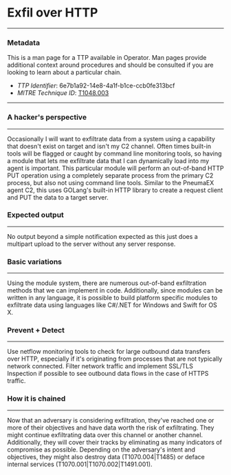 
# Exfil over HTTP

---

### Metadata

This is a man page for a TTP available in Operator. Man pages provide additional context around procedures and should be consulted if you are looking to learn about a particular chain.

- *TTP Identifier*: 6e7b1a92-14e8-4a1f-b1ce-ccb0fe313bcf
- *MITRE Technique ID*: [T1048.003](https://attack.mitre.org/techniques/T1048/003/)

---

### A hacker's perspective

---

Occasionally I will want to exfiltrate data from a system using a capability that doesn't exist on target and isn't my C2 channel. Often times built-in tools will be flagged or caught by command line monitoring tools, so having a module that lets me exfiltrate data that I can dynamically load into my agent is important. This particular module will perform an out-of-band HTTP PUT operation using a completely separate process from the primary C2 process, but also not using command line tools. Similar to the PneumaEX agent C2, this uses GOLang's built-in HTTP library to create a request client and PUT the data to a target server. 

### Expected output

---

No output beyond a simple notification expected as this just does a multipart upload to the server without any server response. 

### Basic variations

---

Using the module system, there are numerous out-of-band exfiltration methods that we can implement in code. Additionally, since modules can be written in any language, it is possible to build platform specific modules to exfiltrate data using languages like C#/.NET for Windows and Swift for OS X. 

### Prevent + Detect

---

Use netflow monitoring tools to check for large outbound data transfers over HTTP, especially if it's originating from processes that are not typically network connected. Filter network traffic and implement SSL/TLS Inspection if possible to see outbound data flows in the case of HTTPS traffic. 

### How it is chained

---

Now that an adversary is considering exfiltration, they've reached one or more of their objectives and have data worth the risk of exfiltrating. They might continue exfiltrating data over this channel or another channel.  Additionally, they will cover their tracks by eliminating as many indicators of compromise as possible. Depending on the adversary's intent and objectives, they might also destroy data (T1070.004|T1485) or deface internal services (T1070.001|T1070.002|T1491.001). 
